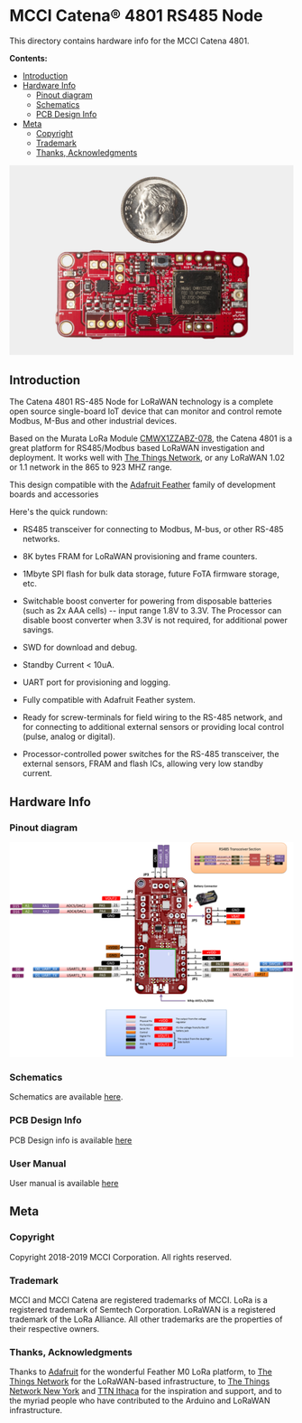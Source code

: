# MCCI Catena&reg; 4801 RS485 Node

This directory contains hardware info for the MCCI Catena 4801.

**Contents:**

- [Introduction](#introduction)
- [Hardware Info](#hardware-info)
	- [Pinout diagram](#pinout-diagram)
	- [Schematics](#schematics)
	- [PCB Design Info](#pcb-design-info)
- [Meta](#meta)
	- [Copyright](#copyright)
	- [Trademark](#trademark)
	- [Thanks, Acknowledgments](#thanks,acknowledgments)

<!-- /TOC -->
<!-- markdownlint-restore -->

![Picture of MCCI Catena 4801](./assets/Catena-4801.jpg)

## Introduction

The Catena 4801 RS-485 Node for LoRaWAN technology is a complete open source single-board IoT device that can monitor and control remote Modbus, M-Bus and other industrial devices.

Based on the Murata LoRa Module [CMWX1ZZABZ-078](https://wireless.murata.com/products/rf-modules-1/lpwa.html), the Catena 4801 is a great platform for RS485/Modbus based LoRaWAN investigation and deployment. It works well with [The Things Network](https://www.thethingsnetwork.org/), or any LoRaWAN 1.02 or 1.1 network in the 865 to 923 MHZ range.

This design compatible with the [Adafruit Feather](https://www.adafruit.com/feather) family of development boards and accessories
 
 Here's the quick rundown:

- RS485 transceiver for connecting to Modbus, M-bus, or other RS-485 networks.

- 8K bytes FRAM for LoRaWAN provisioning and frame counters.

- 1Mbyte SPI flash for bulk data storage, future FoTA firmware storage, etc.

- Switchable boost converter for powering from disposable batteries (such as 2x AAA cells) -- input range 1.8V to 3.3V. The Processor can disable boost converter when 3.3V is not required, for additional power savings.

- SWD for download and debug.

- Standby Current < 10uA.

- UART port for provisioning and logging.

- Fully compatible with Adafruit Feather system.

- Ready for screw-terminals for field wiring to the RS-485 network, and for connecting to additional external sensors or providing local control (pulse, analog or digital).

- Processor-controlled power switches for the RS-485 transceiver, the external sensors, FRAM and flash ICs, allowing very low standby current.

## Hardware Info

### Pinout diagram

[![Pinout diagram](./Catena-4801-Pinout.png)](./Catena-4801-Pinout.png)

### Schematics

Schematics are available [here](234001117b_(Catena-4801-Schematic).pdf).

### PCB Design Info

PCB Design info is available [here](234001115a_(Catena-4801-PCB-Layout-Fabrication-Drawing).pdf)

### User Manual

User manual is available [here](234001157a_(Catena-4801-User-Manual).pdf)

## Meta

### Copyright

Copyright 2018-2019 MCCI Corporation. All rights reserved.

### Trademark

MCCI and MCCI Catena are registered trademarks of MCCI. LoRa is a registered trademark of Semtech Corporation. LoRaWAN is a registered trademark of the LoRa Alliance. All other trademarks are the properties of their respective owners.

### Thanks, Acknowledgments

Thanks to [Adafruit](https://www.adafruit.com/) for the wonderful Feather M0 LoRa platform, to [The Things Network](https://www.thethingsnetwork.org/) for the LoRaWAN-based infrastructure, to [The Things Network New York](https://thethings.nyc/) and [TTN Ithaca](https://ttni.tech/) for the inspiration and support, and to the myriad people who have contributed to the Arduino and LoRaWAN infrastructure.



